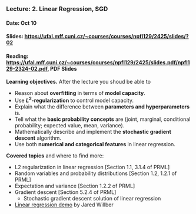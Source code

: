 ### Lecture: 2. Linear Regression, SGD
#### Date: Oct 10
#### Slides: https://ufal.mff.cuni.cz/~courses/courses/npfl129/2425/slides/?02
#### Reading: https://ufal.mff.cuni.cz/~courses/courses/npfl129/2425/slides.pdf/npfl129-2324-02.pdf, PDF Slides

**Learning objectives.** After the lecture you shoud be able to

- Reason about **overfitting** in terms of **model capacity**.
- Use **$L^2$-regularization** to control model capacity.
- Explain what the difference between **parameters and hyperparameters** is.
- Tell what the **basic probability concepts** are (joint, marginal,
  conditional probability; expected value, mean, variance).
- Mathematically describe and implement the **stochastic gradient descent**
  algorithm.
- Use both **numerical and categorical features** in linear regression.

**Covered topics** and where to find more:

- L2 regularization in linear regression [Section 1.1, 3.1.4 of PRML]
- Random variables and probability distributions [Section 1.2, 1.2.1 of PRML]
- Expectation and variance [Section 1.2.2 of PRML]
- Gradient descent [Section 5.2.4 of PRML]
  - Stochastic gradient descent solution of linear regression
- [Linear regression demo](https://mlu-explain.github.io/linear-regression) by Jared Willber

 